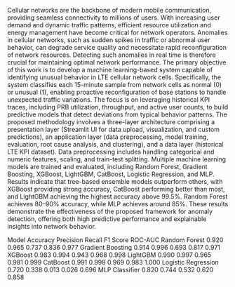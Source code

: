 Cellular networks are the backbone of modern mobile communication, providing seamless connectivity to millions of users. 
With increasing user demand and dynamic traffic patterns, efficient resource utilization and energy management have become critical for network operators. 
Anomalies in cellular networks, such as sudden spikes in traffic or abnormal user behavior, can degrade service quality and necessitate rapid reconfiguration of network resources. 
Detecting such anomalies in real time is therefore crucial for maintaining optimal network performance.
The primary objective of this work is to develop a machine learning-based system capable of identifying unusual behavior in LTE cellular network cells. 
Specifically, the system classifies each 15-minute sample from network cells as normal (0) or unusual (1), enabling proactive reconfiguration of base stations to handle unexpected traffic variations. 
The focus is on leveraging historical KPI traces, including PRB utilization, throughput, and active user counts, to build predictive models that detect deviations from typical behavior patterns.
The proposed methodology involves a three-layer architecture comprising a presentation layer (Streamlit UI for data upload, visualization, and custom predictions), an application layer (data preprocessing, model training, evaluation, root cause analysis, and clustering), and a data layer (historical LTE KPI dataset). 
Data preprocessing includes handling categorical and numeric features, scaling, and train-test splitting. Multiple machine learning models are trained and evaluated, including Random Forest, Gradient Boosting, XGBoost, LightGBM, CatBoost, Logistic Regression, and MLP.
Results indicate that tree-based ensemble models outperform others, with XGBoost providing strong accuracy, CatBoost performing better than most, and LightGBM achieving the highest accuracy above 99.5%. Random Forest achieves 80–90% accuracy, while MLP achieves around 85%. 
These results demonstrate the effectiveness of the proposed framework for anomaly detection, offering both high predictive performance and explainable insights into network behavior.


Model	Accuracy	Precision	Recall	F1 Score	ROC-AUC
Random Forest	0.920	0.965	0.737	0.836	0.977
Gradient Boosting	0.914	0.996	0.693	0.817	0.971
XGBoost	0.983	0.994	0.943	0.968	0.998
LightGBM	0.990	0.997	0.965	0.981	0.999
CatBoost	0.991	0.998	0.969	0.983	1.000
Logistic Regression	0.720	0.338	0.013	0.026	0.696
MLP Classifier	0.820	0.744	0.532	0.620	0.858
